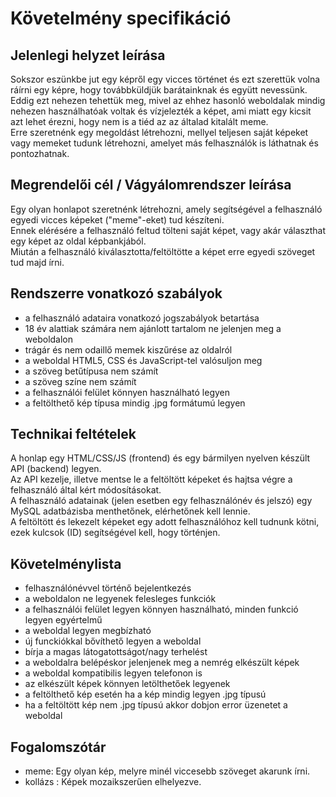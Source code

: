 # Követelmény specifikáció
## Jelenlegi helyzet leírása
Sokszor eszünkbe jut egy képről egy vicces történet és ezt szerettük volna ráírni egy képre, hogy továbbküldjük barátainknak és együtt nevessünk. Eddig ezt nehezen tehettük meg, mivel az ehhez hasonló weboldalak mindig nehezen használhatóak voltak és vízjelezték a képet, ami miatt egy kicsit azt lehet érezni, hogy nem is a tiéd az az általad kitalált meme.  
Erre szeretnénk egy megoldást létrehozni, mellyel teljesen saját képeket vagy memeket tudunk létrehozni, amelyet más felhasználók is láthatnak és pontozhatnak. 

## Megrendelői cél / Vágyálomrendszer leírása
Egy olyan honlapot szeretnénk létrehozni, amely segítségével a felhasználó egyedi vicces képeket ("meme"-eket) tud készíteni.  
Ennek elérésére a felhasználó feltud tölteni saját képet, vagy akár választhat egy képet az oldal képbankjából.  
Miután a felhasználó kiválasztotta/feltöltötte a képet erre egyedi szöveget tud majd írni.

## Rendszerre vonatkozó szabályok
- a felhasználó adataira vonatkozó jogszabályok betartása
- 18 év alattiak számára nem ajánlott tartalom ne jelenjen meg a weboldalon
- trágár és nem odaillő memek kiszűrése az oldalról
- a weboldal HTML5, CSS és JavaScript-tel valósuljon meg
- a szöveg betűtípusa nem számít
- a szöveg színe nem számít
- a felhasználói felület könnyen használható legyen
- a feltölthető kép típusa mindig .jpg formátumú legyen

## Technikai feltételek
A honlap egy HTML/CSS/JS (frontend) és egy bármilyen nyelven készült API (backend) legyen.  
Az API kezelje, illetve mentse le a feltöltött képeket és hajtsa végre a felhasználó által kért módosításokat.  
A felhasználó adatainak (jelen esetben egy felhasználónév és jelszó) egy MySQL adatbázisba menthetőnek, elérhetőnek kell lennie.  
A feltöltött és lekezelt képeket egy adott felhasználóhoz kell tudnunk kötni, ezek kulcsok (ID) segítségével kell, hogy történjen.

## Követelménylista
- felhasználónévvel történő bejelentkezés
- a weboldalon ne legyenek felesleges funkciók
- a felhasználói felület legyen könnyen használható, minden funkció legyen egyértelmű
- a weboldal legyen megbízható
- új funckiókkal bővíthető legyen a weboldal
- bírja a magas látogatottságot/nagy terhelést
- a weboldalra belépéskor jelenjenek meg a nemrég elkészült képek
- a weboldal kompatibilis legyen telefonon is
- az elkészült képek könnyen letölthetőek legyenek
- a feltölthető kép esetén ha a kép mindig legyen .jpg típusú
- ha a feltöltött kép nem .jpg típusú akkor dobjon error üzenetet a weboldal

## Fogalomszótár
- meme: Egy olyan kép, melyre minél viccesebb szöveget akarunk írni. 
- kollázs : Képek mozaikszerűen elhelyezve.
